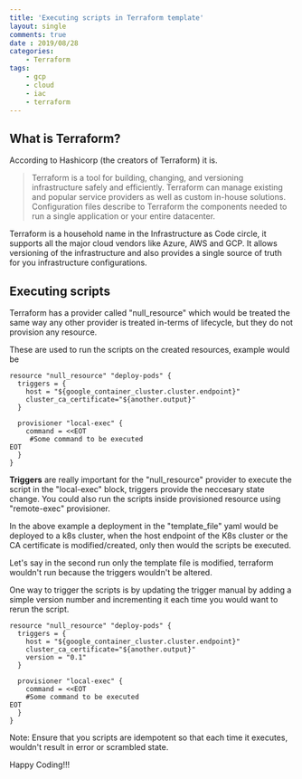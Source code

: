 ```yaml
---
title: 'Executing scripts in Terraform template'
layout: single
comments: true
date : 2019/08/28
categories:
    - Terraform
tags:
    - gcp
    - cloud
    - iac
    - terraform
---
```


## What is Terraform?

According to Hashicorp (the creators of Terraform) it is. 

> Terraform is a tool for building, changing, and versioning infrastructure safely and efficiently. Terraform can manage existing and popular service providers as well as custom in-house solutions. Configuration files describe to Terraform the components needed to run a single application or your entire datacenter.

Terraform is a household name in the Infrastructure as Code circle, it supports all the major cloud vendors like Azure, AWS and GCP. It allows versioning of the infrastructure and also provides a single source of truth for you infrastructure configurations.

## Executing scripts
Terraform has a provider called "null_resource" which would be treated the same way any other provider is treated in-terms of lifecycle, but they do not provision any resource. 

These are used to run the scripts on the created resources, example would be 

```hcl
resource "null_resource" "deploy-pods" {
  triggers = {
    host = "${google_container_cluster.cluster.endpoint}"
    cluster_ca_certificate="${another.output}"
  }

  provisioner "local-exec" {
    command = <<EOT
     #Some command to be executed   
EOT
  }
}
```

**Triggers** are really important for the "null_resource" provider to execute the script in the "local-exec" block, triggers provide the neccesary state change. You could also run the scripts inside provisioned resource using "remote-exec" provisioner.

In the above example a deployment in the "template_file" yaml would be deployed to a k8s cluster, when the host endpoint of the K8s cluster or the CA certificate is modified/created, only then would the scripts be executed. 

Let's say in the second run only the template file is modified, terraform wouldn't run because the triggers wouldn't be altered. 

One way to trigger the scripts is by updating the trigger manual by adding a simple version number and incrementing it each time you would want to rerun the script.


```hcl
resource "null_resource" "deploy-pods" {
  triggers = {
    host = "${google_container_cluster.cluster.endpoint}"
    cluster_ca_certificate="${another.output}"
    version = "0.1"
  }

  provisioner "local-exec" {
    command = <<EOT
    #Some command to be executed
EOT
  }
}
```

Note: Ensure that you scripts are idempotent so that each time it executes, wouldn't result in error or scrambled state.

Happy Coding!!!